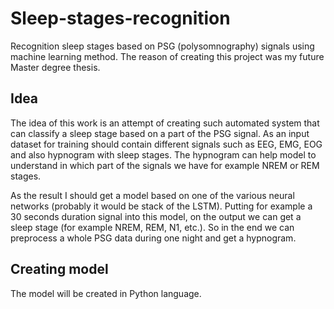 # Sleep-stages-recognition
Recognition sleep stages based on PSG (polysomnography) signals using machine learning method. The reason of creating this project was my future Master degree thesis.

## Idea

The idea of this work is an attempt of creating such automated system that can classify a sleep stage based on a part of the PSG signal. As an input dataset for training should contain different signals such as EEG, EMG, EOG and also hypnogram with sleep stages. The hypnogram can help model to understand in which part of the signals we have for example NREM or REM stages.

As the result I should get a model  based on one of the various neural networks (probably it would be stack of the LSTM). Putting for example a 30 seconds duration signal into this model, on the output we can get a sleep stage (for example NREM, REM, N1, etc.). So in the end we can preprocess a whole PSG data during one night and get a hypnogram.

## Creating model

The model will be created in Python language.
